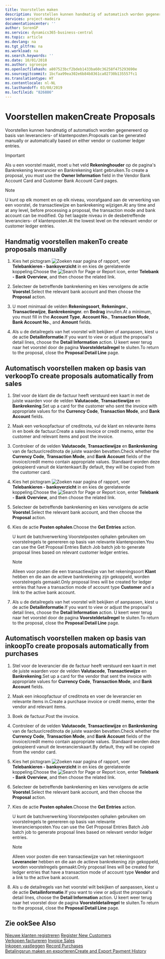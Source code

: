 ```yaml
---
title: Voorstellen maken
description: Voorstellen kunnen handmatig of automatisch worden gegenereerd op basis van leveranciers- of klantenposten.
services: project-madeira
documentationcenter: ''
author: SorenGP
ms.service: dynamics365-business-central
ms.topic: article
ms.devlang: na
ms.tgt_pltfrm: na
ms.workload: na
ms.search.keywords: ''
ms.date: 10/01/2018
ms.author: sgroespe
ms.openlocfilehash: a807523bcf2bdeb1433ba60c36258f475293690e
ms.sourcegitcommit: 1bcfaa99ea302e6b84b8361ca02730b135557fc1
ms.translationtype: HT
ms.contentlocale: nl-NL
ms.lasthandoff: 03/08/2019
ms.locfileid: "826886"
---
```

# <a name="create-proposals"></a><span data-ttu-id="4e406-103">Voorstellen maken</span><span class="sxs-lookup"><span data-stu-id="4e406-103">Create Proposals</span></span>
<span data-ttu-id="4e406-104">Voorstellen kunnen handmatig of automatisch worden gegenereerd op basis van leveranciers- of klantenposten.</span><span class="sxs-lookup"><span data-stu-id="4e406-104">Proposals can be generated manually or automatically based on either vendor or customer ledger entries.</span></span>  

> [!IMPORTANT]  
>  <span data-ttu-id="4e406-105">Als u een voorstel maakt, moet u het veld **Rekeninghouder** op de pagina's Bankrekening leverancier en Bankrekening klant gebruiken.</span><span class="sxs-lookup"><span data-stu-id="4e406-105">To create a proposal, you must use the **Owner Information** field in the Vendor Bank Account Card and Customer Bank Account Card pages.</span></span>  

> [!NOTE]  
>  <span data-ttu-id="4e406-106">U kunt op elk moment en op elk niveau, voorafgaand aan de verwerking van een voorstel, de transactiewijze en bankrekening wijzigen.</span><span class="sxs-lookup"><span data-stu-id="4e406-106">At any time and at any level, before processing a proposal, the transaction mode and bank account can be modified.</span></span> <span data-ttu-id="4e406-107">Op het laagste niveau in de desbetreffende leveranciers- of klantenposten.</span><span class="sxs-lookup"><span data-stu-id="4e406-107">At the lowest level on the relevant vendor or customer ledger entries.</span></span>  

## <a name="to-create-proposals-manually"></a><span data-ttu-id="4e406-108">Handmatig voorstellen maken</span><span class="sxs-lookup"><span data-stu-id="4e406-108">To create proposals manually</span></span>  

1.  <span data-ttu-id="4e406-109">Kies het pictogram ![Zoeken naar pagina of rapport](../../media/ui-search/search_small.png "pictogram Zoeken naar pagina of rapport"), voer **Telebankieren - bankoverzicht** in en kies de gerelateerde koppeling.</span><span class="sxs-lookup"><span data-stu-id="4e406-109">Choose the ![Search for Page or Report](../../media/ui-search/search_small.png "Search for Page or Report icon") icon, enter **Telebank - Bank Overview**, and then choose the related link.</span></span>  
2.  <span data-ttu-id="4e406-110">Selecteer de betreffende bankrekening en kies vervolgens de actie **Voorstel**.</span><span class="sxs-lookup"><span data-stu-id="4e406-110">Select the relevant bank account and then choose the **Proposal** action.</span></span>  
3.  <span data-ttu-id="4e406-111">U moet minimaal de velden **Rekeningsoort**, **Rekeningnr.**, **Transactiewijze**, **Bankrekeningnr.** en **Bedrag** invullen.</span><span class="sxs-lookup"><span data-stu-id="4e406-111">At a minimum, you must fill in the **Account Type**, **Account No.**, **Transaction Mode**, **Bank Account No.**, and **Amount** fields.</span></span>  

4.  <span data-ttu-id="4e406-112">Als u de detailregels van het voorstel wilt bekijken of aanpassen, kiest u de actie **Detailinformatie**.</span><span class="sxs-lookup"><span data-stu-id="4e406-112">If you want to view or adjust the proposal's detail lines, choose the **Detail Information** action.</span></span> <span data-ttu-id="4e406-113">U keert weer terug naar het voorstel door de pagina **Voorsteldetailregel** te sluiten.</span><span class="sxs-lookup"><span data-stu-id="4e406-113">To return to the proposal, close the **Proposal Detail Line** page.</span></span>  

## <a name="to-create-proposals-automatically-from-sales"></a><span data-ttu-id="4e406-114">Automatisch voorstellen maken op basis van verkoop</span><span class="sxs-lookup"><span data-stu-id="4e406-114">To create proposals automatically from sales</span></span>  

1. <span data-ttu-id="4e406-115">Stel voor de klant die de factuur heeft verstuurd een kaart in met de juiste waarden voor de velden **Valutacode**, **Transactiewijze** en **Bankrekening**.</span><span class="sxs-lookup"><span data-stu-id="4e406-115">Set up a card for the customer who sent the invoice with appropriate values for the **Currency Code**, **Transaction Mode**, and **Bank Account** fields.</span></span>  
2. <span data-ttu-id="4e406-116">Maak een verkoopfactuur of creditnota, vul de klant en relevante items in en boek de factuur.</span><span class="sxs-lookup"><span data-stu-id="4e406-116">Create a sales invoice or credit memo, enter the customer and relevant items and post the invoice.</span></span>
3. <span data-ttu-id="4e406-117">Controleer of de velden **Valutacode**, **Transactiewijze** en **Bankrekening** van de factuur/creditnota de juiste waarden bevatten.</span><span class="sxs-lookup"><span data-stu-id="4e406-117">Check whether the **Currency Code**, **Transaction Mode**, and **Bank Account** fields of the invoice/credit memo contain appropriate values.</span></span> <span data-ttu-id="4e406-118">Standaard worden deze gekopieerd vanuit de klantenkaart.</span><span class="sxs-lookup"><span data-stu-id="4e406-118">By default, they will be copied from the customer card.</span></span>  

4.  <span data-ttu-id="4e406-119">Kies het pictogram ![Zoeken naar pagina of rapport](../../media/ui-search/search_small.png "pictogram Zoeken naar pagina of rapport"), voer **Telebankieren - bankoverzicht** in en kies de gerelateerde koppeling.</span><span class="sxs-lookup"><span data-stu-id="4e406-119">Choose the ![Search for Page or Report](../../media/ui-search/search_small.png "Search for Page or Report icon") icon, enter **Telebank - Bank Overview**, and then choose the related link.</span></span>  
5.  <span data-ttu-id="4e406-120">Selecteer de betreffende bankrekening en kies vervolgens de actie **Voorstel**.</span><span class="sxs-lookup"><span data-stu-id="4e406-120">Select the relevant bank account, and then choose the **Proposal** action.</span></span>  
6.  <span data-ttu-id="4e406-121">Kies de actie **Posten ophalen**.</span><span class="sxs-lookup"><span data-stu-id="4e406-121">Choose the **Get Entries** action.</span></span>  

    <span data-ttu-id="4e406-122">U kunt de batchverwerking Voorstelposten ophalen gebruiken om voorstelregels te genereren op basis van relevante klantenposten.</span><span class="sxs-lookup"><span data-stu-id="4e406-122">You can use the Get Proposal Entries Batch Job batch job to generate proposal lines based on relevant customer ledger entries.</span></span>  

    > [!NOTE]  
    >  <span data-ttu-id="4e406-123">Alleen voor posten die een transactiewijze van het rekeningsoort **Klant** hebben en die aan de actieve bankrekening zijn gekoppeld, worden voorstelregels gemaakt.</span><span class="sxs-lookup"><span data-stu-id="4e406-123">Only proposal lines will be created for ledger entries that have a transaction mode of account type **Customer** and a link to the active bank account.</span></span>  

6.  <span data-ttu-id="4e406-124">Als u de detailregels van het voorstel wilt bekijken of aanpassen, kiest u de actie **Detailinformatie**.</span><span class="sxs-lookup"><span data-stu-id="4e406-124">If you want to view or adjust the proposal's detail lines, choose the **Detail Information** action.</span></span> <span data-ttu-id="4e406-125">U keert weer terug naar het voorstel door de pagina **Voorsteldetailregel** te sluiten.</span><span class="sxs-lookup"><span data-stu-id="4e406-125">To return to the proposal, close the **Proposal Detail Line** page.</span></span>  

## <a name="to-create-proposals-automatically-from-purchases"></a><span data-ttu-id="4e406-126">Automatisch voorstellen maken op basis van inkoop</span><span class="sxs-lookup"><span data-stu-id="4e406-126">To create proposals automatically from purchases</span></span>  

1.  <span data-ttu-id="4e406-127">Stel voor de leverancier die de factuur heeft verstuurd een kaart in met de juiste waarden voor de velden **Valutacode**, **Transactiewijze** en **Bankrekening**.</span><span class="sxs-lookup"><span data-stu-id="4e406-127">Set up a card for the vendor that sent the invoice with appropriate values for **Currency Code**, **Transaction Mode**, and **Bank Account** fields.</span></span>  
2.  <span data-ttu-id="4e406-128">Maak een inkoopfactuur of creditnota en voer de leverancier en relevante items in.</span><span class="sxs-lookup"><span data-stu-id="4e406-128">Create a purchase invoice or credit memo, enter the vendor and relevant items.</span></span>
3. <span data-ttu-id="4e406-129">Boek de factuur.</span><span class="sxs-lookup"><span data-stu-id="4e406-129">Post the invoice.</span></span>
4. <span data-ttu-id="4e406-130">Controleer of de velden **Valutacode**, **Transactiewijze** en **Bankrekening** van de factuur/creditnota de juiste waarden bevatten.</span><span class="sxs-lookup"><span data-stu-id="4e406-130">Check whether the **Currency Code**, **Transaction Mode**, and **Bank Account** fields of the invoice/credit memo contain appropriate values.</span></span> <span data-ttu-id="4e406-131">Standaard worden deze gekopieerd vanuit de leverancierskaart.</span><span class="sxs-lookup"><span data-stu-id="4e406-131">By default, they will be copied from the vendor card.</span></span>  
5.  <span data-ttu-id="4e406-132">Kies het pictogram ![Zoeken naar pagina of rapport](../../media/ui-search/search_small.png "pictogram Zoeken naar pagina of rapport"), voer **Telebankieren - bankoverzicht** in en kies de gerelateerde koppeling.</span><span class="sxs-lookup"><span data-stu-id="4e406-132">Choose the ![Search for Page or Report](../../media/ui-search/search_small.png "Search for Page or Report icon") icon, enter **Telebank - Bank Overview**, and then choose the related link.</span></span>  
6.  <span data-ttu-id="4e406-133">Selecteer de betreffende bankrekening en kies vervolgens de actie **Voorstel**.</span><span class="sxs-lookup"><span data-stu-id="4e406-133">Select the relevant bank account, and then choose the **Proposal** action.</span></span>  
7.  <span data-ttu-id="4e406-134">Kies de actie **Posten ophalen**.</span><span class="sxs-lookup"><span data-stu-id="4e406-134">Choose the **Get Entries** action.</span></span>  

    <span data-ttu-id="4e406-135">U kunt de batchverwerking Voorstelposten ophalen gebruiken om voorstelregels te genereren op basis van relevante leveranciersposten.</span><span class="sxs-lookup"><span data-stu-id="4e406-135">You can use the Get Proposal Entries Batch Job batch job to generate proposal lines based on relevant vendor ledger entries.</span></span>  

    > [!NOTE]  
    >  <span data-ttu-id="4e406-136">Alleen voor posten die een transactiewijze van het rekeningsoort **Leverancier** hebben en die aan de actieve bankrekening zijn gekoppeld, worden voorstelregels gemaakt.</span><span class="sxs-lookup"><span data-stu-id="4e406-136">Only proposal lines will be created for ledger entries that have a transaction mode of account type **Vendor** and a link to the active bank account.</span></span>  

6.  <span data-ttu-id="4e406-137">Als u de detailregels van het voorstel wilt bekijken of aanpassen, kiest u de actie **Detailinformatie**.</span><span class="sxs-lookup"><span data-stu-id="4e406-137">If you want to view or adjust the proposal's detail lines, choose the **Detail Information** action.</span></span> <span data-ttu-id="4e406-138">U keert weer terug naar het voorstel door de pagina **Voorsteldetailregel** te sluiten.</span><span class="sxs-lookup"><span data-stu-id="4e406-138">To return to the proposal, close the **Proposal Detail Line** page.</span></span>  

## <a name="see-also"></a><span data-ttu-id="4e406-139">Zie ook</span><span class="sxs-lookup"><span data-stu-id="4e406-139">See Also</span></span>  
 <span data-ttu-id="4e406-140">[Nieuwe klanten registreren](../../sales-how-register-new-customers.md) </span><span class="sxs-lookup"><span data-stu-id="4e406-140">[Register New Customers](../../sales-how-register-new-customers.md) </span></span>  
 <span data-ttu-id="4e406-141">[Verkopen factureren](../../sales-how-invoice-sales.md) </span><span class="sxs-lookup"><span data-stu-id="4e406-141">[Invoice Sales](../../sales-how-invoice-sales.md) </span></span>  
 <span data-ttu-id="4e406-142">[Inkopen vastleggen](../../purchasing-how-record-purchases.md) </span><span class="sxs-lookup"><span data-stu-id="4e406-142">[Record Purchases](../../purchasing-how-record-purchases.md) </span></span>  
 [<span data-ttu-id="4e406-143">Betalingsrun maken en exporteren</span><span class="sxs-lookup"><span data-stu-id="4e406-143">Create and Export Payment History</span></span>](how-to-create-and-export-payment-history.md)
